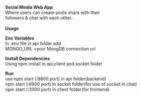 **Social Media Web App** 
<br>
Where users can create posts share with their<br>
followers & chat with each other.
<br>
<br>
**Usage**
<br>

**Env Variables**
<br>
In .env file in api folder add 
<br>
MONGO_URL =your MongDB connection url
<br>

**Install Dependencies <br>**
Using npm install in api,client and socket folder<br>

 **Run<br>**
 use
 npm start (:8800 port)  in api folder(backend)<br>
 npm start (:8900 port)  in socket folder(for use of socket in chat)<br>
 npm start (:3000 port)  in client folder(for frontend) <br>











